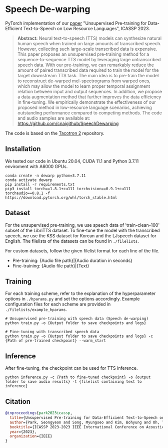# Speech De-warping
PyTorch implementation of our [paper](https://arxiv.org/abs/2303.15669) "Unsupervised Pre-training for Data-Efficient Text-to-Speech on Low Resource Languages", ICASSP 2023.

> **Abstract:** 
> Neural text-to-speech (TTS) models can synthesize natural human speech when trained on large amounts of transcribed speech.
> However, collecting such large-scale transcribed data is expensive.
> This paper proposes an unsupervised pre-training method for a sequence-to-sequence TTS model by leveraging large untranscribed speech data.
> With our pre-training, we can remarkably reduce the amount of paired transcribed data required to train the model for the target downstream TTS task. 
> The main idea is to pre-train the model to reconstruct de-warped mel-spectrograms from warped ones, which may allow the model to learn proper temporal assignment relation between input and output sequences.
> In addition, we propose a data augmentation method that further improves the data efficiency in fine-tuning.
> We empirically demonstrate the effectiveness of our proposed method in low-resource language scenarios, achieving outstanding performance compared to competing methods.
> The code and audio samples are available at: https://github.com/cnaigithub/SpeechDewarping

<!-- <strong> The repository is currently under construction.</strong> -->
The code is based on the [Tacotron 2](https://github.com/NVIDIA/tacotron2) repository.

## Installation
We tested our code in Ubuntu 20.04, CUDA 11.1 and Python 3.7.11 enviroment with A6000 GPUs.
```
conda create -n dewarp python=3.7.11
conda activate dewarp
pip install -r requirements.txt
pip3 install torch==1.8.1+cu111 torchvision==0.9.1+cu111 torchaudio==0.8.1 -f https://download.pytorch.org/whl/torch_stable.html
```


## Dataset
For the unsupervised pre-training, we use speech data of 'train-clean-100' subset of the LibriTTS dataset.
To fine-tune the model with the transcribed speech, we use the KSS dataset for Korean and the LJspeech dataset for English.
The filelists of the datasets can be found in `./filelists`.

For custom datasets, follow the given filelist format for each line of the file.
- Pre-training: {Audio file path}|{Audio duration in seconds}
- Fine-training: {Audio file path}|{Text}


## Training
For each training scheme, refer to the explanation of the hyperparameter options in `./hparams.py` and set the options accordingly.
Example configuration files for each scheme are provided in `./filelists/example_hparams`.
```
# Unsupervised pre-training with speech data (Speech de-warping)
python train.py -o {Output folder to save checkpoints and logs}

# Fine-tuning with transcribed speech data
python train.py -o {Output folder to save checkpoints and logs} -c {Path of pre-trained checkpoint} --warm_start
```

## Inference
After fine-tuning, the checkpoint can be used for TTS inference.
```
python inference.py -c {Path to fine-tuned checkpoint} -o {output folder to save audio results} -t {filelist containing text to inference}
```

## Citation
```bibtex
@inproceedings{park2023icassp,
  title={Unsupervised Pre-training for Data-Efficient Text-to-Speech on Low Resource Languages},
  author={Park, Seongyeon and Song, Myungseo and Kim, Bohyung and Oh, Tae-Hyun},
  booktitle={ICASSP 2023-2023 IEEE International Conference on Acoustics, Speech and Signal Processing (ICASSP)},
  year={2023},
  organization={IEEE}
}
```
